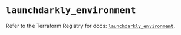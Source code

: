 # `launchdarkly_environment`

Refer to the Terraform Registry for docs: [`launchdarkly_environment`](https://registry.terraform.io/providers/launchdarkly/launchdarkly/2.20.0/docs/resources/environment).
